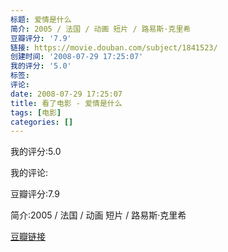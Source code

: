 ```yaml
---
标题: 爱情是什么
简介: 2005 / 法国 / 动画 短片 / 路易斯·克里希
豆瓣评分: '7.9'
链接: https://movie.douban.com/subject/1841523/
创建时间: '2008-07-29 17:25:07'
我的评分: '5.0'
标签:
评论:
date: 2008-07-29 17:25:07
title: 看了电影 - 爱情是什么
tags: [电影]
categories: []
---
```


我的评分:5.0

我的评论:

豆瓣评分:7.9

简介:2005 / 法国 / 动画 短片 / 路易斯·克里希

[豆瓣链接](https://movie.douban.com/subject/1841523/)

